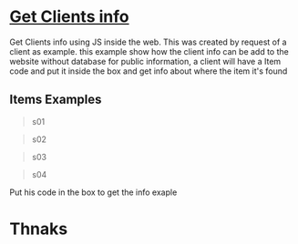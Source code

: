 # [ Get Clients info](https://serguei9090.github.io/Forms_And_Button/ "Title")
 Get Clients info using JS inside the web. This was created by request of a client as example. this example show how the client info can be add to the website without database for public information, a client will have a Item code and put it inside the box and get info about where the item it's found

## Items Examples
> s01

> s02

> s03

> s04

Put his code in the box to get the info exaple
 # Thnaks
